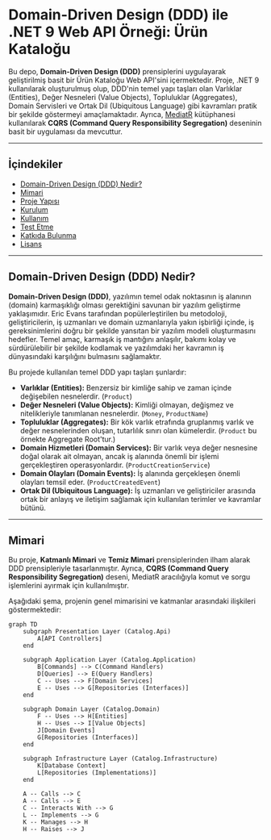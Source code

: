 # Domain-Driven Design (DDD) ile .NET 9 Web API Örneği: Ürün Kataloğu

Bu depo, **Domain-Driven Design (DDD)** prensiplerini uygulayarak geliştirilmiş basit bir Ürün Kataloğu Web API'sini içermektedir. Proje, .NET 9 kullanılarak oluşturulmuş olup, DDD'nin temel yapı taşları olan Varlıklar (Entities), Değer Nesneleri (Value Objects), Topluluklar (Aggregates), Domain Servisleri ve Ortak Dil (Ubiquitous Language) gibi kavramları pratik bir şekilde göstermeyi amaçlamaktadır. Ayrıca, [MediatR](https://github.com/jbogard/MediatR) kütüphanesi kullanılarak **CQRS (Command Query Responsibility Segregation)** deseninin basit bir uygulaması da mevcuttur.

---

## İçindekiler

- [Domain-Driven Design (DDD) Nedir?](#domain-driven-design-ddd-nedir)
- [Mimari](#mimari)
- [Proje Yapısı](#proje-yapısı)
- [Kurulum](#kurulum)
- [Kullanım](#kullanım)
- [Test Etme](#test-etme)
- [Katkıda Bulunma](#katkıda-bulunma)
- [Lisans](#lisans)

---

## Domain-Driven Design (DDD) Nedir?

**Domain-Driven Design (DDD)**, yazılımın temel odak noktasının iş alanının (domain) karmaşıklığı olması gerektiğini savunan bir yazılım geliştirme yaklaşımıdır. Eric Evans tarafından popülerleştirilen bu metodoloji, geliştiricilerin, iş uzmanları ve domain uzmanlarıyla yakın işbirliği içinde, iş gereksinimlerini doğru bir şekilde yansıtan bir yazılım modeli oluşturmasını hedefler. Temel amaç, karmaşık iş mantığını anlaşılır, bakımı kolay ve sürdürülebilir bir şekilde kodlamak ve yazılımdaki her kavramın iş dünyasındaki karşılığını bulmasını sağlamaktır.

Bu projede kullanılan temel DDD yapı taşları şunlardır:

* **Varlıklar (Entities):** Benzersiz bir kimliğe sahip ve zaman içinde değişebilen nesnelerdir. (`Product`)
* **Değer Nesneleri (Value Objects):** Kimliği olmayan, değişmez ve nitelikleriyle tanımlanan nesnelerdir. (`Money`, `ProductName`)
* **Topluluklar (Aggregates):** Bir kök varlık etrafında gruplanmış varlık ve değer nesnelerinden oluşan, tutarlılık sınırı olan kümelerdir. (`Product` bu örnekte Aggregate Root'tur.)
* **Domain Hizmetleri (Domain Services):** Bir varlık veya değer nesnesine doğal olarak ait olmayan, ancak iş alanında önemli bir işlemi gerçekleştiren operasyonlardır. (`ProductCreationService`)
* **Domain Olayları (Domain Events):** İş alanında gerçekleşen önemli olayları temsil eder. (`ProductCreatedEvent`)
* **Ortak Dil (Ubiquitous Language):** İş uzmanları ve geliştiriciler arasında ortak bir anlayış ve iletişim sağlamak için kullanılan terimler ve kavramlar bütünü.

---

## Mimari

Bu proje, **Katmanlı Mimari** ve **Temiz Mimari** prensiplerinden ilham alarak DDD prensipleriyle tasarlanmıştır. Ayrıca, **CQRS (Command Query Responsibility Segregation)** deseni, MediatR aracılığıyla komut ve sorgu işlemlerini ayırmak için kullanılmıştır.

Aşağıdaki şema, projenin genel mimarisini ve katmanlar arasındaki ilişkileri göstermektedir:

```mermaid
graph TD
    subgraph Presentation Layer (Catalog.Api)
        A[API Controllers]
    end

    subgraph Application Layer (Catalog.Application)
        B[Commands] --> C(Command Handlers)
        D[Queries] --> E(Query Handlers)
        C -- Uses --> F[Domain Services]
        E -- Uses --> G[Repositories (Interfaces)]
    end

    subgraph Domain Layer (Catalog.Domain)
        F -- Uses --> H[Entities]
        H -- Uses --> I[Value Objects]
        J[Domain Events]
        G[Repositories (Interfaces)]
    end

    subgraph Infrastructure Layer (Catalog.Infrastructure)
        K[Database Context]
        L[Repositories (Implementations)]
    end

    A -- Calls --> C
    A -- Calls --> E
    C -- Interacts With --> G
    L -- Implements --> G
    K -- Manages --> H
    H -- Raises --> J